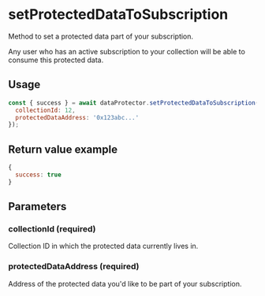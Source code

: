 # setProtectedDataToSubscription

Method to set a protected data part of your subscription.

Any user who has an active subscription to your collection will be able to consume this protected data.

## Usage

```javascript
const { success } = await dataProtector.setProtectedDataToSubscription({
  collectionId: 12,
  protectedDataAddress: '0x123abc...'
});
```

## Return value example

```javascript
{
  success: true
}
```

## Parameters

### collectionId (required)

Collection ID in which the protected data currently lives in. 

### protectedDataAddress (required)

Address of the protected data you'd like to be part of your subscription.
